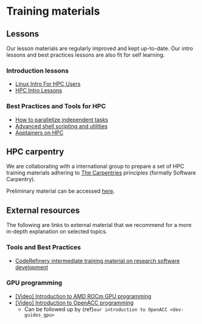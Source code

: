 # Training materials

## Lessons

Our lesson materials are regularly improved and kept up-to-date. Our intro lessons and best practices lessons are also 
fit for self learning. 

### Introduction lessons

- [Linux Intro For HPC Users](https://training.pages.sigma2.no/tutorials/unix-for-hpc/index.html)
- [HPC Intro Lessons](https://training.pages.sigma2.no/tutorials/hpc-intro/index.html)

### Best Practices and Tools for HPC

- [How to parallelize independent tasks](https://training.pages.sigma2.no/tutorials/independent-jobs-in-parallel/)
- [Advanced shell scripting and utilities](https://training.pages.sigma2.no/tutorials/shell-scripts-and-tips)
- [Apptainers on HPC](https://training.pages.sigma2.no/tutorials/containers-on-hpc/index.html#)

## HPC carpentry

We are collaborating with a international group to prepare a set of HPC
training materials adhering to [The Carpentries](https://carpentries.org/)
principles (formally Software Carpentry).

Preliminary material can be accessed [here](https://hpc-carpentry.github.io/hpc-intro/).


## External resources

The following are links to external material that we recommend for a more
in-depth explanation on selected topics.

### Tools and Best Practices

- [CodeRefinery intermediate training material on research software development](https://coderefinery.org/lessons/)


### GPU programming

- [[Video] Introduction to AMD ROCm GPU programming](https://youtube.com/playlist?list=PLx15eYqzJifehAxhWRD6T35GZwAqM9IK4)
- [[Video] Introduction to OpenACC programming](https://youtu.be/KgMJzmqenuc)
  - Can be followed up by {ref}`our introduction to OpenACC <dev-guides_gpu>`
